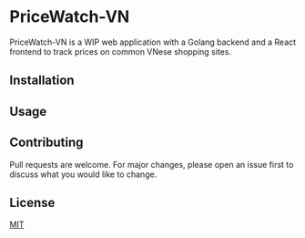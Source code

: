# PriceWatch-VN

PriceWatch-VN is a WIP web application with a Golang backend and a React frontend to track prices on common VNese shopping sites. 

## Installation

## Usage

## Contributing
Pull requests are welcome. For major changes, please open an issue first to discuss what you would like to change.

## License
[MIT](./LICENSE)